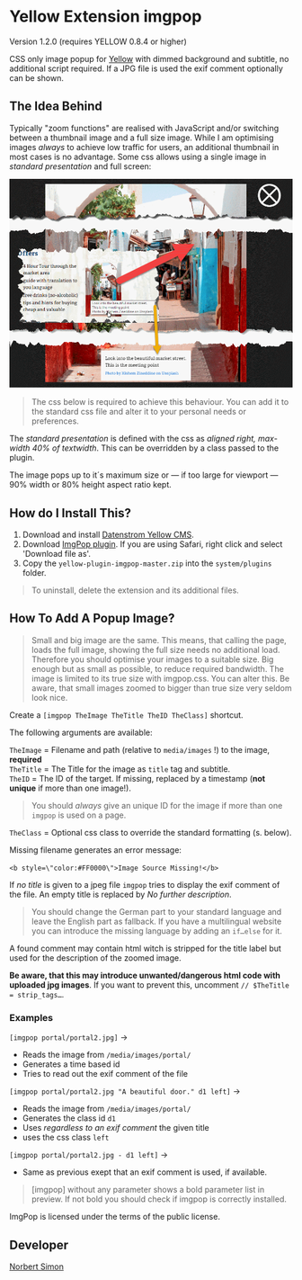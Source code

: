 # Yellow Extension imgpop

Version 1.2.0 (requires YELLOW 0.8.4 or higher)

CSS only image popup for [Yellow](https://developers.datenstrom.se/de/help/ "see homepage of Yellow") with dimmed background and subtitle, no additional script required. If a JPG file is used the exif comment optionally can be shown.

## The Idea Behind

Typically "zoom functions" are realised with JavaScript and/or switching between a thumbnail image and a full size image. While I am optimising images *always* to achieve low traffic for users, an additional thumbnail in most cases is no advantage. Some css allows using a single image in *standard presentation* and full screen: 

![Sample of operation](imgpop.png)

> The css below is required to achieve this behaviour. You can add it to the standard css file and  alter it to your personal needs or preferences. 

The *standard presentation* is defined with the css as *aligned right, max-width 40% of textwidth*. This can be overridden by a class passed to the plugin.

The image pops up to it´s maximum size or — if too large for viewport — 90% width or 80% height aspect ratio kept.

## How do I Install This?

1. Download and install [Datenstrom Yellow CMS](https://github.com/datenstrom/yellow/).
2. Download [ImgPop plugin](https://github.com/BsNoSi/yellow-extension-imgpop/archive/master.zip ).  If you are using Safari, right click and select 'Download file as'.
3. Copy the `yellow-plugin-imgpop-master.zip` into the `system/plugins` folder.


> To uninstall, delete the extension and its additional files.

## How To Add A Popup Image?

> Small and big image are the same. This means, that calling the page, loads the full image, showing the full size needs no additional load. Therefore you should optimise your images to a suitable size. Big enough but as small as possible, to reduce required bandwidth. The image is limited to its true size with imgpop.css. You can alter this. Be aware, that small images zoomed to bigger than true size very seldom look nice.

Create a `[imgpop TheImage TheTitle TheID TheClass]` shortcut.

The following arguments are available:

`TheImage` = Filename and path (relative to `media/images` !) to the image, **required**     
`TheTitle` = The Title for the image as `title` tag and subtitle.     
`TheID` = The ID of the target. If missing, replaced by a timestamp (**not unique** if more than one image!).      

> You should *always* give an unique ID for the image if more than one `imgpop` is used on a page.

`TheClass` =  Optional css class to override the standard formatting (s. below).

Missing filename generates an error message: 

`<b style=\"color:#FF0000\">Image Source Missing!</b>` 

If *no title* is given to a jpeg file `imgpop` tries to display the exif comment of the file. An empty title is replaced by *No further description*. 

> You should change the German part to your standard language and leave the English part as fallback. If you have a multilingual website you can introduce the missing language by adding an `if…else` for it.

A found comment may contain html witch is stripped for the title label but used for the description of the zoomed image. 

**Be aware, that this may introduce unwanted/dangerous html code with uploaded jpg images**.  If you want to prevent this, uncomment `// $TheTitle = strip_tags…`. 

### Examples

`[imgpop portal/portal2.jpg]` → 

- Reads the image from `/media/images/portal/`
- Generates  a time based id
- Tries to read out the exif comment of the file

`[imgpop portal/portal2.jpg "A beautiful door." d1 left]` → 

- Reads  the image from `/media/images/portal/`
- Generates the class id `d1`
- Uses *regardless to an exif comment* the given title
- uses the css class `left`

`[imgpop portal/portal2.jpg - d1 left]` → 

- Same as previous exept that an exif comment is used, if available.

> [imgpop] without any parameter shows a bold parameter list in preview. If not bold you should check if imgpop is correctly installed.


ImgPop is licensed under the terms of the public license.

## Developer

[Norbert Simon](https://nosi.de)
